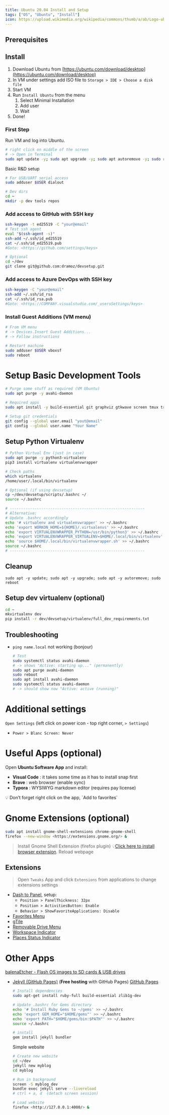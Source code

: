 ```yaml
---
title: Ubuntu 20.04 Install and Setup
tags: ["OS", "Ubuntu", "Install"]
icon: https://upload.wikimedia.org/wikipedia/commons/thumb/a/ab/Logo-ubuntu_cof-orange-hex.svg/1200px-Logo-ubuntu_cof-orange-hex.svg.png
---
```

## Prerequisites



## Install

1. Download Ubuntu from [](https://ubuntu.com/download/desktop)[https://ubuntu.com/download/desktop](https://ubuntu.com/download/desktop)
2. In VM under settings add ISO file to `Storage > IDE > Choose a disk file`
3. Start VM
4. Run `Install Ubuntu` from the menu
   1. Select Minimal Installation
   2. Add user
   3. Wait
5. Done!

### First Step

Run VM and log into Ubuntu.

```bash
# right click on middle of the screen
# -> Open in Terminal
sudo apt update -y; sudo apt upgrade -y; sudo apt autoremove -y; sudo reboot
```

Basic R&D setup

```bash
# For USB/UART serial access
sudo adduser $USER dialout

# Dev dirs
cd ~
mkdir -p dev tools repos
```

### Add access to **GitHub with SSH key**

```bash
ssh-keygen -t ed25519 -C "your@email"
# Test ssh agent
eval "$(ssh-agent -s)"
ssh-add ~/.ssh/id_ed25519
cat ~/.ssh/id_ed25519.pub
#Goto: <https://github.com/settings/keys>

# Optional
cd ~/dev
git clone git@github.com:dramoz/devsetup.git
```

### Add access to Azure DevOps **with SSH key**

```bash
ssh-keygen -C "your@email"
ssh-add ~/.ssh/id_rsa
cat ~/.ssh/id_rsa.pub
#Goto: <https://COMPANY.visualstudio.com/_usersSettings/keys>
```

### Install Guest Additions (VM menu)

```bash
# From VM menu
# -> Devices.Insert Guest Additions...
# -> Follow instructions

# Restart machine
sudo adduser $USER vboxsf
sudo reboot
```

# Setup Basic Development Tools

```bash
# Purge some stuff as required (VM Ubuntu)
sudo apt purge -y avahi-daemon

# Required apps
sudo apt install -y build-essential git graphviz gtkwave screen tmux tree vim python3 python3-pip python3-tk meld avahi-daemon

# Setup git credentials
git config --global user.email "yout@email"
git config --global user.name "Your Name"
```

## Setup Python Virtualenv

```bash
# Python Virtual Env (just in case)
sudo apt purge -y python3-virtualenv
pip3 install virtualenv virtualenvwrapper

# Check paths
which virtualenv
/home/user/.local/bin/virtualenv

# Optional (if using devsetup)
cp ~/dev/devsetup/scripts/.bashrc ~/
source ~/.bashrc

# ------------------------------------------------------------
# Alternative:
# Update .bashrc accordingly
echo '# virtualenv and virtualenvwrapper' >> ~/.bashrc
echo 'export WORKON_HOME=${HOME}/.virtualenvs' >> ~/.bashrc
echo 'export VIRTUALENVWRAPPER_PYTHON=/usr/bin/python3' >> ~/.bashrc
echo 'export VIRTUALENVWRAPPER_VIRTUALENV=$HOME/.local/bin/virtualenv' >> ~/.bashrc
echo 'source $HOME/.local/bin/virtualenvwrapper.sh' >> ~/.bashrc
source ~/.bashrc
# ------------------------------------------------------------
```

## **Cleanup**

```
sudo apt -y update; sudo apt -y upgrade; sudo apt -y autoremove; sudo reboot
```

## Setup dev virtualenv (optional)

```bash
cd ~
mkvirtualenv dev
pip install -r dev/devsetup/virtualenv/full_dev_requirements.txt
```

## Troubleshooting

* `ping name.local` not working (bonjour)
  ```bash
  # Test 
  sudo systemctl status avahi-daemon
  # -> shows "Active: starting up..." (permanently)
  sudo apt purge avahi-daemon
  sudo reboot
  sudo apt install avahi-daemon
  sudo systemctl status avahi-daemon
  # -> should show now "Active: active (running)"
  ```

# Additional settings

`Open Settings` (left click on power icon - top right corner, `> Settings`)

* `Power > Blanc Screen: Never`

# Useful Apps (optional)

Open **Ubuntu Software App** and install:

* **Visual Code** : it takes some time as it has to install snap first
* **Brave** : web browser (enable sync)
* **Typora** : WYSIWYG markdown editor (requires pay license)

<aside>
💡 Don’t forget right click on the app, `Add to favorites`

</aside>

# Gnome Extensions (optional)

```bash
sudo apt install gnome-shell-extensions chrome-gnome-shell
firefox --new-window <https://extensions.gnome.org/> &
```

> Install Gnome Shell Extension (firefox plugin)
> 💡[Click here to install browser extension](https://extensions.gnome.org/#).
> Reload webpage

## Extensions

> Open `Tweaks` App and click `Extensions` from applications to change extensions settings

* [Dash to Panel](https://extensions.gnome.org/extension/1160/dash-to-panel/), setup:
  * `Position > PanelThickness: 32px`
  * `Position > ActivitiesButton: Enable`
  * `Behavior > ShowFavoriteApplications: Disable`
* [Favorites Menu](https://extensions.gnome.org/extension/115/favorites-menu/)
* [gTile](https://extensions.gnome.org/extension/28/gtile/)
* [Removable Drive Menu](https://extensions.gnome.org/extension/7/removable-drive-menu/)
* [Workspace Indicator](https://extensions.gnome.org/extension/21/workspace-indicator/)
* [Places Status Indicator](https://extensions.gnome.org/extension/8/places-status-indicator/)

# Other Apps

[balenaEtcher - Flash OS images to SD cards &amp; USB drives](https://www.balena.io/etcher/)

* [Jekyll (GitHub Pages)](https://jekyllrb.com/docs/installation/ubuntu/) (**Free hosting** with GitHub Pages)
  [GitHub Pages](https://pages.github.com/)

  ```bash
  # Install dependencies
  sudo apt-get install ruby-full build-essential zlib1g-dev
  
  # Update .bashrc for Gems directory
  echo '# Install Ruby Gems to ~/gems' >> ~/.bashrc
  echo 'export GEM_HOME="$HOME/gems"' >> ~/.bashrc
  echo 'export PATH="$HOME/gems/bin:$PATH"' >> ~/.bashrc
  source ~/.bashrc
  
  # install
  gem install jekyll bundler
  ```
  Simple website

  ```bash
  # Create new website
  cd ~/dev
  jekyll new myblog
  cd myblog
  
  # Run in background
  screen -S myblog_dev
  bundle exec jekyll serve --livereload
  # ctrl + a, d  (detach screen session)
  
  # Load website
  firefox <http://127.0.0.1:4000/> &
  ```
